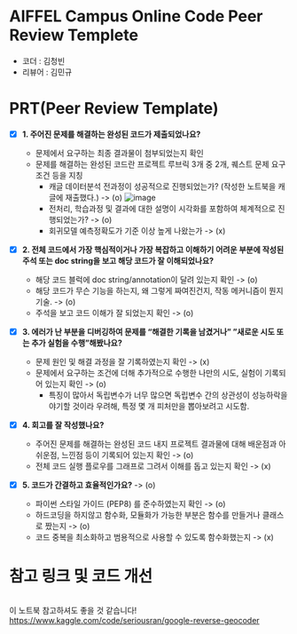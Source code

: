 # AIFFEL Campus Online Code Peer Review Templete
- 코더 : 김청빈
- 리뷰어 : 김민규

# PRT(Peer Review Template)
- [x]  **1. 주어진 문제를 해결하는 완성된 코드가 제출되었나요?**
    - 문제에서 요구하는 최종 결과물이 첨부되었는지 확인
    - 문제를 해결하는 완성된 코드란 프로젝트 루브릭 3개 중 2개, 
    퀘스트 문제 요구조건 등을 지칭
        - 캐글 데이터분석 전과정이 성공적으로 진행되었는가? (작성한 노트북을 캐글에 재출했다.) -> (o)
          ![image](https://github.com/mkk4726/modulab-AIFELL_Quest/assets/68997408/76046eb1-1555-41ce-9492-e68cd5989062)
        -  전처리, 학습과정 및 결과에 대한 설명이 시각화를 포함하여 체계적으로 진행되었는가? -> (o)
        -  회귀모델 예측정확도가 기준 이상 높게 나왔는가 -> (x)
    
- [x]  **2. 전체 코드에서 가장 핵심적이거나 가장 복잡하고 이해하기 어려운 부분에 작성된 
주석 또는 doc string을 보고 해당 코드가 잘 이해되었나요?**
    - 해당 코드 블럭에 doc string/annotation이 달려 있는지 확인 -> (o)
    - 해당 코드가 무슨 기능을 하는지, 왜 그렇게 짜여진건지, 작동 메커니즘이 뭔지 기술. -> (o)
    - 주석을 보고 코드 이해가 잘 되었는지 확인 -> (o)
        
        
- [x]  **3. 에러가 난 부분을 디버깅하여 문제를 “해결한 기록을 남겼거나” 
”새로운 시도 또는 추가 실험을 수행”해봤나요?** 
    - 문제 원인 및 해결 과정을 잘 기록하였는지 확인 -> (x)
    - 문제에서 요구하는 조건에 더해 추가적으로 수행한 나만의 시도, 
    실험이 기록되어 있는지 확인 -> (o)
      - 특징이 많아서 독립변수가 너무 많으면 독립변수 간의 상관성이 성능하락을 야기할 것이라 우려해, 특정 몇 개 피처만을 뽑아보려고 시도함.
        
- [x]  **4. 회고를 잘 작성했나요?**
    - 주어진 문제를 해결하는 완성된 코드 내지 프로젝트 결과물에 대해
    배운점과 아쉬운점, 느낀점 등이 기록되어 있는지 확인 -> (o)
    - 전체 코드 실행 플로우를 그래프로 그려서 이해를 돕고 있는지 확인 -> (x)
        
- [x]  **5. 코드가 간결하고 효율적인가요?** -> (o)
    - 파이썬 스타일 가이드 (PEP8) 를 준수하였는지 확인 -> (o)
    - 하드코딩을 하지않고 함수화, 모듈화가 가능한 부분은 함수를 만들거나 클래스로 짰는지 -> (o)
    - 코드 중복을 최소화하고 범용적으로 사용할 수 있도록 함수화했는지 -> (x)


# 참고 링크 및 코드 개선
```
```
이 노트북 참고하셔도 좋을 것 같습니다!    
https://www.kaggle.com/code/seriousran/google-reverse-geocoder
